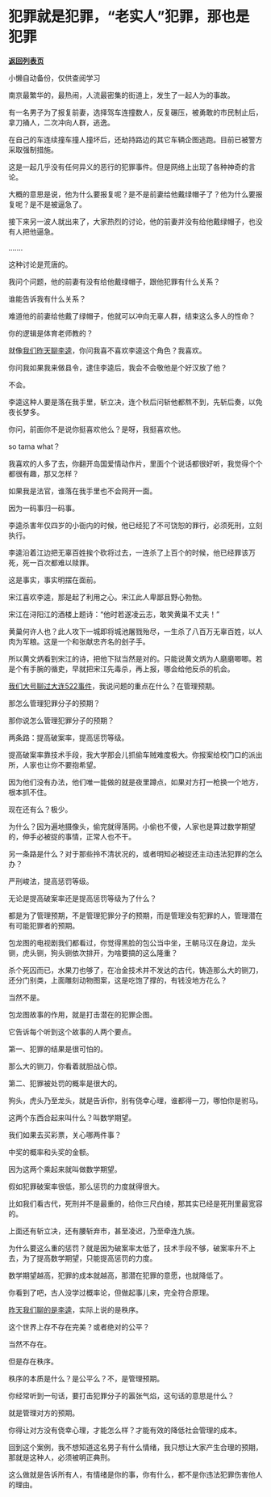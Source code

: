 # 犯罪就是犯罪，“老实人”犯罪，那也是犯罪

[**返回列表页**](/gzh/记忆承载3)

小懒自动备份，仅供查阅学习

南京最繁华的，最热闹，人流最密集的街道上，发生了一起人为的事故。  

  

有一名男子为了报复前妻，选择驾车连撞数人，反复碾压，被勇敢的市民制止后，拿刀捅人，二次冲向人群，逃逸。

  

在自己的车连续撞车撞人撞坏后，还劫持路边的其它车辆企图逃跑。目前已被警方采取强制措施。  

  

这是一起几乎没有任何异义的恶行的犯罪事件。但是网络上出现了各种神奇的言论。  

  

大概的意思是说，他为什么要报复呢？是不是前妻给他戴绿帽子了？他为什么要报复呢？是不是被逼急了。  

  

接下来另一波人就出来了，大家热烈的讨论，他的前妻并没有给他戴绿帽子，也没有人把他逼急。  

  

.......  

  

这种讨论是荒唐的。

  

我问个问题，他的前妻有没有给他戴绿帽子，跟他犯罪有什么关系？  

  

谁能告诉我有什么关系？  

  

难道他的前妻给他戴了绿帽子，他就可以冲向无辜人群，结束这么多人的性命？  

  

你的逻辑是体育老师教的？  

  

就像[我们昨天聊李逵](http://mp.weixin.qq.com/s?__biz=MzU3NDc5Nzc0NQ==&mid=2247503662&idx=1&sn=8571bc9ae2cc8fe3e28b635de0f34be5&chksm=fd2e6df0ca59e4e6c3fa93d3b6e5a28b3715d74cc4efc78920dd2934f91add8641897146fa96&scene=21#wechat_redirect)，你问我喜不喜欢李逵这个角色？我喜欢。  

  

你问我如果我来做县令，逮住李逵后，我会不会敬他是个好汉放了他？

  

不会。

  

李逵这种人要是落在我手里，斩立决，连个秋后问斩他都熬不到，先斩后奏，以免夜长梦多。  

  

你问，前面你不是说你挺喜欢他么？是呀，我挺喜欢他。  

  

so tama what？  

  

我喜欢的人多了去，你翻开岛国爱情动作片，里面个个说话都很好听，我觉得个个都很有趣，那又怎样？

  

如果我是法官，谁落在我手里也不会网开一面。

  

因为一码事归一码事。  

  

李逵杀害年仅四岁的小衙内的时候，他已经犯了不可饶恕的罪行，必须死刑，立刻执行。

  

李逵沿着江边把无辜百姓挨个砍将过去，一连杀了上百个的时候，他已经罪该万死，死一百次都难以赎罪。

  

这是事实，事实明摆在面前。  

  

宋江喜欢李逵，那是起了利用之心。宋江此人卑鄙且野心勃勃。

  

宋江在浔阳江的酒楼上题诗：“他时若遂凌云志，敢笑黄巢不丈夫！”

  

黄巢何许人也？此人攻下一城即将城池屠戮殆尽，一生杀了八百万无辜百姓，以人肉为军粮。这是一个和张献忠齐名的刽子手。

  

所以黄文炳看到宋江的诗，把他下狱当然是对的。只能说黄文炳为人磨磨唧唧。若是个有手腕的循吏，早就把宋江先毒杀，再上报，哪会给他反杀的机会。  

  

[我们大号聊过大连522事件](https://mp.weixin.qq.com/s?__biz=MzU0MjYwNDU2Mw==&mid=2247498946&idx=1&sn=0911353cf52068d6610c1d55df9177a7&chksm=fb1a90becc6d19a8a020147dd0819de43146cec3d1e47424b601a55810e7389857b1f27662cb&token=1320839994&lang=zh_CN&scene=21#wechat_redirect)，我说问题的重点在什么？在管理预期。

  

那怎么管理犯罪分子的预期？  

  

那你说怎么管理犯罪分子的预期？  

  

两条路：提高破案率，提高惩罚等级。

  

提高破案率靠技术手段，我大学那会儿抓偷车贼难度极大。你报案给校门口的派出所，人家也让你不要抱希望。  

  

因为他们没有办法，他们唯一能做的就是夜里蹲点，如果对方打一枪换一个地方，根本抓不住。

  

现在还有么？极少。

  

为什么？因为遍地摄像头，偷完就得落网。小偷也不傻，人家也是算过数学期望的，伸手必被捉的事情，正常人也不干。

  

另一条路是什么？对于那些拎不清状况的，或者明知必被捉还主动违法犯罪的怎么办？  

  

严刑峻法，提高惩罚等级。

  

无论是提高破案率还是提高惩罚等级为了什么？

  

都是为了管理预期，不是管理犯罪分子的预期，而是管理没有犯罪的人，管理潜在有可能犯罪者的预期。

  

包龙图的电视剧我们都看过，你觉得黑脸的包公当中坐，王朝马汉在身边，龙头铡，虎头铡，狗头铡依次排开，为啥要搞的这么隆重？

  

杀个死囚而已，水果刀也够了，在冶金技术并不发达的古代，铸造那么大的铡刀，还分门别类，上面雕刻动物图案，这是吃饱了撑的，有钱没地方花么？

  

当然不是。

  

包龙图故事的作用，就是打击潜在的犯罪企图。

  

它告诉每个听到这个故事的人两个要点。

  

第一、犯罪的结果是很可怕的。

  

那么大的铡刀，你看着就胆战心惊。

  

第二、犯罪被处罚的概率是很大的。

  

狗头，虎头乃至龙头，就是告诉你，别有侥幸心理，谁都得一刀，哪怕你是驸马。

  

这两个东西合起来叫什么？叫数学期望。

  

我们如果去买彩票，关心哪两件事？

  

中奖的概率和头奖的金额。

  

因为这两个乘起来就叫做数学期望。

  

假如犯罪破案率很低，那么惩罚的力度就得很大。

  

比如我们看古代，死刑并不是最重的，给你三尺白绫，那其实已经是死刑里最宽容的。

  

上面还有斩立决，还有腰斩弃市，甚至凌迟，乃至牵连九族。

  

为什么要这么重的惩罚？就是因为破案率太低了，技术手段不够，破案率升不上去，为了提高数学期望，只能提高惩罚的力度。

  

数学期望越高，犯罪的成本就越高，那潜在犯罪的意愿，也就降低了。

  

你看到了吧，古人没学过概率论，但做起事儿来，完全符合原理。

  

[昨天我们聊的是李逵](http://mp.weixin.qq.com/s?__biz=MzU3NDc5Nzc0NQ==&mid=2247503662&idx=1&sn=8571bc9ae2cc8fe3e28b635de0f34be5&chksm=fd2e6df0ca59e4e6c3fa93d3b6e5a28b3715d74cc4efc78920dd2934f91add8641897146fa96&scene=21#wechat_redirect)，实际上说的是秩序。

  

这个世界上存不存在完美？或者绝对的公平？

  

当然不存在。

  

但是存在秩序。  

  

秩序的本质是什么？是公平么？不，是管理预期。

  

你经常听到一句话，要打击犯罪分子的嚣张气焰，这句话的意思是什么？

  

就是管理对方的预期。

  

你得让对方没有侥幸心理，才能怎么样？才能有效的降低社会管理的成本。

  

回到这个案例，我不想知道这名男子有什么情绪，我只想让大家产生合理的预期，那就是这种人，必须被明正典刑。

  

这么做就是告诉所有人，有情绪是你的事，你有什么，都不是你违法犯罪伤害他人的理由。

